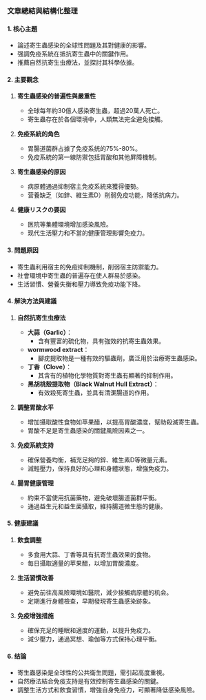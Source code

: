 ### 文章總結與結構化整理

#### 1. 核心主題
- 論述寄生蟲感染的全球性問題及其對健康的影響。
- 强調免疫系統在抵抗寄生蟲中的關鍵作用。
- 推薦自然抗寄生虫療法，並探討其科學依據。

#### 2. 主要觀念
1. **寄生蟲感染的普遍性與嚴重性**
   - 全球每年約30億人感染寄生蟲，超過20萬人死亡。
   - 寄生蟲存在於各個環境中，人類無法完全避免接觸。

2. **免疫系統的角色**
   - 胃腸道菌群占據了免疫系统的75%-80%。
   - 免疫系統的第一線防禦包括胃酸和其他屏障機制。

3. **寄生蟲感染的原因**
   - 病原體通過抑制宿主免疫系統來獲得優勢。
   - 营養缺乏（如鋅、維生素D）削弱免疫功能，降低抗病力。

4. **健康リスクの要因**
   - 医院等集體環境增加感染風險。
   - 现代生活壓力和不當的健康管理影響免疫力。

#### 3. 問題原因
- 寄生蟲利用宿主的免疫抑制機制，削弱宿主防禦能力。
- 社會環境中寄生蟲的普遍存在使人群易於感染。
- 生活習慣、營養失衡和壓力導致免疫功能下降。

#### 4. 解決方法與建議
1. **自然抗寄生虫療法**
   - **大蒜（Garlic）**：
     - 含有豐富的硫化物，具有強效的抗寄生蟲效果。
   - **wormwood extract**：
     - 腳疣提取物是一種有效的驅蟲劑，廣泛用於治療寄生蟲感染。
   - **丁香（Clove）**：
     - 其含有的植物化學物質對寄生蟲有顯著的抑制作用。
   - **黑胡桃殼提取物（Black Walnut Hull Extract）**：
     - 有效殺死寄生蟲，並具有清潔腸道的作用。

2. **調整胃酸水平**
   - 增加攝取酸性食物如苹果醋，以提高胃酸濃度，幫助殺滅寄生蟲。
   - 胃酸不足是寄生蟲感染的關鍵風險因素之一。

3. **免疫系統支持**
   - 確保營養均衡，補充足夠的鋅、維生素D等微量元素。
   - 減輕壓力，保持良好的心理和身體狀態，增強免疫力。

4. **腸胃健康管理**
   - 約束不當使用抗菌藥物，避免破壞腸道菌群平衡。
   - 通過益生元和益生菌攝取，維持腸道微生態的健康。

#### 5. 健康建議
1. **飲食調整**
   - 多食用大蒜、丁香等具有抗寄生蟲效果的食物。
   - 每日攝取適量的苹果醋，以增加胃酸濃度。

2. **生活習慣改善**
   - 避免前往高風險環境如醫院，減少接觸病原體的机会。
   - 定期進行身體檢查，早期發現寄生蟲感染跡象。

3. **免疫增強措施**
   - 確保充足的睡眠和適度的運動，以提升免疫力。
   - 減少壓力，通過冥想、瑜伽等方式保持心理平衡。

#### 6. 结論
- 寄生蟲感染是全球性的公共衛生問題，需引起高度重視。
- 自然療法結合免疫支持是有效控制寄生蟲感染的關鍵。
- 調整生活方式和飲食習慣，增強自身免疫力，可顯著降低感染風險。